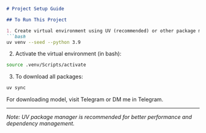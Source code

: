 ```markdown
# Project Setup Guide

## To Run This Project

1. Create virtual environment using UV (recommended) or other package manager:
```bash
uv venv --seed --python 3.9
```

2. Activate the virtual environment (in bash):
```bash
source .venv/Scripts/activate
```

3. To download all packages:
```bash
uv sync
```

For downloading model, visit Telegram or DM me in Telegram.

---
*Note: UV package manager is recommended for better performance and dependency management.*
```

